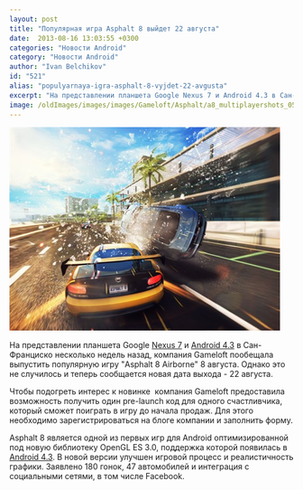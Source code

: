 ```yaml
---
layout: post
title: "Популярная игра Asphalt 8 выйдет 22 августа"
date:  2013-08-16 13:03:55 +0300
categories: "Новости Android"
category: "Новости Android"
author: "Ivan Belchikov"
id: "521"
alias: "populyarnaya-igra-asphalt-8-vyjdet-22-avgusta"
excerpt: "На представлении планшета Google Nexus 7 и Android 4.3 в Сан-Франциско несколько недель назад, компания Gameloft пообещала выпустить популярную игру Asphalt 8 Airborne 8 августа. Однако это не случилось и теперь сообщается новая дата выхода - 22 августа."
image: /oldImages/images/images/Gameloft/Asphalt/a8_multiplayershots_05.jpg
---
```

<img src="/oldImages/images/images/Gameloft/Asphalt/a8_multiplayershots_05.jpg" alt="Asphalt 8" />

На представлении планшета Google <a href="index.php?option=com_content&amp;view=article&amp;id=494&amp;catid=8&amp;Itemid=102">Nexus 7</a> и <a href="index.php?option=com_content&amp;view=article&amp;id=504&amp;catid=9&amp;Itemid=103">Android 4.3</a> в Сан-Франциско несколько недель назад, компания Gameloft пообещала выпустить популярную игру "Asphalt 8 Airborne" 8 августа. Однако это не случилось и теперь сообщается новая дата выхода - 22 августа.


Чтобы подогреть интерес к новинке  компания Gameloft предоставила возможность получить один pre-launch код для одного счастливчика, который сможет поиграть в игру до начала продаж. Для этого необходимо зарегистрироваться на блоге компании и заполнить форму.

Asphalt 8 является одной из первых игр для Android оптимизированной под новую библиотеку OpenGL ES 3.0, поддержка которой появилась в <a href="index.php?option=com_content&amp;view=article&amp;id=504&amp;catid=9&amp;Itemid=103">Android 4.3</a>. В новой версии улучшен игровой процесс и реалистичность графики. Заявлено 180 гонок, 47 автомобилей и интеграция с социальными сетями, в том числе Facebook.

 

 
